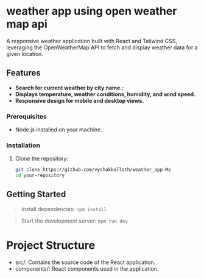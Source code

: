 # weather app using open weather map api

A responsive weather application built with React and Tailwind CSS, leveraging the OpenWeatherMap API to fetch and display weather data for a given location.

## Features

- **Search for current weather by city name.:** 
- **Displays temperature, weather conditions, humidity, and wind speed.**
- **Responsive design for mobile and desktop views.** 
### Prerequisites

- Node.js installed on your machine.

### Installation

1. Clone the repository:

   ```bash
   git clone https://github.com/vyshakkolloth/weather_app-Ma
   cd your-repository

## Getting Started
>Install dependencies:
`npm install`



> Start the development server:
`npm run dev`

# Project Structure
* src/:  Contains the source code of the React application.
* components/:  React components used in the application.




